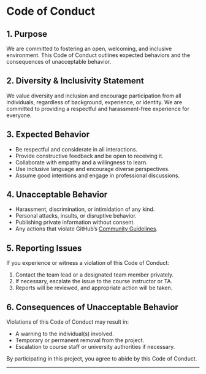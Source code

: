 # Code of Conduct

## 1. Purpose
We are committed to fostering an open, welcoming, and inclusive environment. This Code of Conduct outlines expected behaviors and the consequences of unacceptable behavior.

## 2. Diversity & Inclusivity Statement
We value diversity and inclusion and encourage participation from all individuals, regardless of background, experience, or identity. We are committed to providing a respectful and harassment-free experience for everyone.

## 3. Expected Behavior
- Be respectful and considerate in all interactions.
- Provide constructive feedback and be open to receiving it.
- Collaborate with empathy and a willingness to learn.
- Use inclusive language and encourage diverse perspectives.
- Assume good intentions and engage in professional discussions.

## 4. Unacceptable Behavior
- Harassment, discrimination, or intimidation of any kind.
- Personal attacks, insults, or disruptive behavior.
- Publishing private information without consent.
- Any actions that violate GitHub’s [Community Guidelines](https://docs.github.com/en/site-policy/github-terms/github-community-guidelines).

## 5. Reporting Issues
If you experience or witness a violation of this Code of Conduct:
1. Contact the team lead or a designated team member privately.
2. If necessary, escalate the issue to the course instructor or TA.
3. Reports will be reviewed, and appropriate action will be taken.

## 6. Consequences of Unacceptable Behavior
Violations of this Code of Conduct may result in:
- A warning to the individual(s) involved.
- Temporary or permanent removal from the project.
- Escalation to course staff or university authorities if necessary.

By participating in this project, you agree to abide by this Code of Conduct.

---
